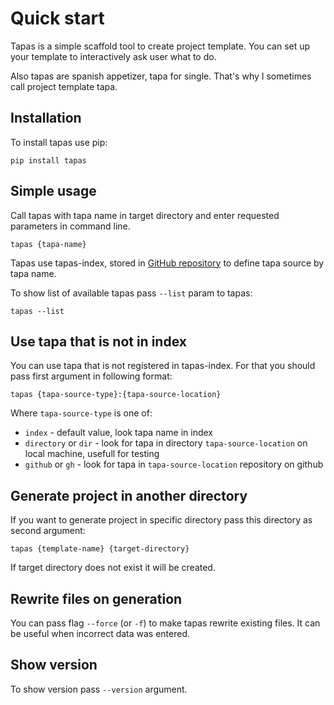 # Quick start

Tapas is a simple scaffold tool to create project template.
You can set up your template to interactively ask user what to do.

Also tapas are spanish appetizer, tapa for single. 
That's why I sometimes call project template tapa.  
  

## Installation

To install tapas use pip:

```
pip install tapas
```

## Simple usage

Call tapas with tapa name in target directory and enter requested parameters in command line.

```
tapas {tapa-name}
```

Tapas use tapas-index, stored in [GitHub repository](https://github.com/tapas-scaffold-tool/tapas-index)
to define tapa source by tapa name.

To show list of available tapas pass `--list` param to tapas:

```shell script
tapas --list
```

## Use tapa that is not in index

You can use tapa that is not registered in tapas-index.
For that you should pass first argument in following format:

`tapas {tapa-source-type}:{tapa-source-location}`

Where `tapa-source-type` is one of:

- `index` - default value, look tapa name in index
- `directory` or `dir` - look for tapa in directory `tapa-source-location` on local machine, usefull for testing
- `github` or `gh` - look for tapa in `tapa-source-location` repository on github 

## Generate project in another directory

If you want to generate project in specific directory pass this directory as second argument:

```
tapas {template-name} {target-directory}
```

If target directory does not exist it will be created.

## Rewrite files on generation

You can pass flag `--force` (or `-f`) to make tapas rewrite existing files.
It can be useful when incorrect data was entered.

## Show version

To show version pass `--version` argument.
